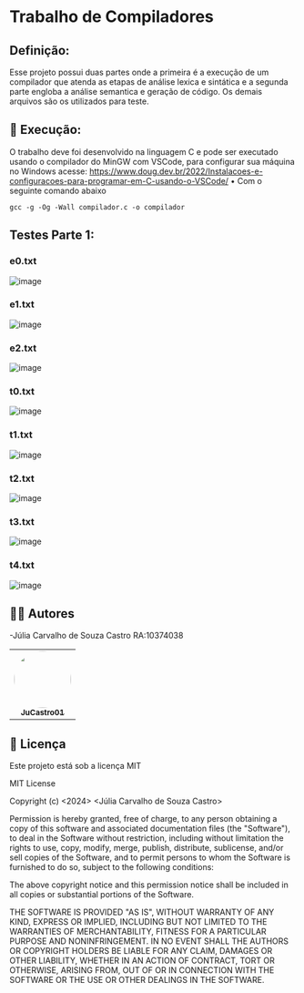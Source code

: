 # Trabalho de Compiladores

## Definição:
Esse projeto possui duas partes onde a primeira é a execução de um compilador que atenda as etapas de análise lexica e sintática e a segunda parte engloba a análise semantica e geração de código.
Os demais arquivos são os utilizados para teste.

## 🔧 Execução:
O trabalho deve foi desenvolvido na linguagem C e pode ser executado usando o compilador do MinGW
com VSCode, para configurar sua máquina no Windows acesse:
https://www.doug.dev.br/2022/Instalacoes-e-configuracoes-para-programar-em-C-usando-o-VSCode/
• Com o seguinte comando abaixo


```
gcc -g -Og -Wall compilador.c -o compilador

```



## Testes Parte 1:

### e0.txt

![image](https://github.com/user-attachments/assets/c3551c25-dbe1-490f-b9fe-5bb647270a90)

### e1.txt

![image](https://github.com/user-attachments/assets/1f2f403d-f04d-45d2-a463-3ae08c19d400)

### e2.txt

![image](https://github.com/user-attachments/assets/db5f9c08-61d0-4117-acfc-e5d41662ea8c)

### t0.txt

![image](https://github.com/user-attachments/assets/f901797c-a1c2-4cb4-812a-aeb15496ef69)

### t1.txt

![image](https://github.com/user-attachments/assets/caa1d958-fd58-4690-b9a7-a2b6a784074d)

### t2.txt

![image](https://github.com/user-attachments/assets/d5f32412-4b66-469a-8686-f38bfc6de7b6)

### t3.txt

![image](https://github.com/user-attachments/assets/f9d9d03d-f76e-44a3-add3-023d0fbfa634)

### t4.txt

![image](https://github.com/user-attachments/assets/dd573e71-feaf-44ae-9988-c9f3db16248f)



</div>

## 🧑‍💻 Autores

-Júlia Carvalho de Souza Castro RA:10374038

<table>
  <tr>
    <td align="center"><a href="https://github.com/JuCastro01"><img style="border-radius: 50%;" src="https://avatars.githubusercontent.com/JuCastro01" width="100px;" alt=""/><br /><sub><b>JuCastro01</b></sub></a><br /><a href="https://github.com/JuCastro01"</a></td>
    
  </tr>
</table>

## 📄 Licença

Este projeto está sob a licença MIT 

MIT License

Copyright (c) <2024> <Júlia Carvalho de Souza Castro>

Permission is hereby granted, free of charge, to any person obtaining a copy
of this software and associated documentation files (the "Software"), to deal
in the Software without restriction, including without limitation the rights
to use, copy, modify, merge, publish, distribute, sublicense, and/or sell
copies of the Software, and to permit persons to whom the Software is
furnished to do so, subject to the following conditions:

The above copyright notice and this permission notice shall be included in all
copies or substantial portions of the Software.

THE SOFTWARE IS PROVIDED "AS IS", WITHOUT WARRANTY OF ANY KIND, EXPRESS OR
IMPLIED, INCLUDING BUT NOT LIMITED TO THE WARRANTIES OF MERCHANTABILITY,
FITNESS FOR A PARTICULAR PURPOSE AND NONINFRINGEMENT. IN NO EVENT SHALL THE
AUTHORS OR COPYRIGHT HOLDERS BE LIABLE FOR ANY CLAIM, DAMAGES OR OTHER
LIABILITY, WHETHER IN AN ACTION OF CONTRACT, TORT OR OTHERWISE, ARISING FROM,
OUT OF OR IN CONNECTION WITH THE SOFTWARE OR THE USE OR OTHER DEALINGS IN THE
SOFTWARE.

